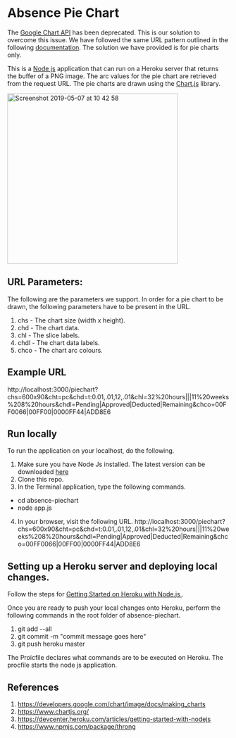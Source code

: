 # Absence Pie Chart

The [Google Chart API](https://developers.google.com/chart/image/docs/making_charts) has been deprecated. This is our solution to overcome this issue. We have followed the same URL pattern outlined in the following [documentation](https://developers.google.com/chart/image/docs/making_charts). The solution we have provided is for pie charts only.

This is a [Node js](https://nodejs.org/en/) application that can run on a Heroku server that returns the buffer of a PNG image. The arc values for the pie chart are retrieved from the request URL. The pie charts are drawn using the [Chart.js](https://www.chartjs.org/) library.

<img width="387" alt="Screenshot 2019-05-07 at 10 42 58" src="https://user-images.githubusercontent.com/6918585/57290247-ed597d80-70b4-11e9-8ef8-b8e797ff87f6.png">

## URL Parameters:
The following are the parameters we support. In order for a pie chart to be drawn, the following parameters have to be present in the URL. 

1. chs - The chart size (width x height).
1. chd - The chart data.
2. chl - The slice labels.
3. chdl - The chart data labels.
4. chco - The chart arc colours.

## Example URL
http://localhost:3000/piechart?chs=600x90&cht=pc&chd=t:0.01,.01,12,.01&chl=32%20hours|||11%20weeks%208%20hours&chdl=Pending|Approved|Deducted|Remaining&chco=00FF0066|00FF00|0000FF44|ADD8E6

## Run locally
To run the application on your localhost, do the following.

1. Make sure you have Node Js installed. The latest version can be downloaded [here](https://developers.google.com/chart/image/docs/making_charts)
1. Clone this repo.
2. In the Terminal application, type the following commands.
 * cd absence-piechart 
 * node app.js 
4. In your browser, visit the following URL. 
http://localhost:3000/piechart?chs=600x90&cht=pc&chd=t:0.01,.01,12,.01&chl=32%20hours|||11%20weeks%208%20hours&chdl=Pending|Approved|Deducted|Remaining&chco=00FF0066|00FF00|0000FF44|ADD8E6

## Setting up a Heroku server and deploying local changes.
Follow the steps for [Getting Started on Heroku with Node.js
](https://devcenter.heroku.com/articles/getting-started-with-nodejs).

Once you are ready to push your local changes onto Heroku, perform the following commands in the root folder of absence-piechart.
1. git add --all
2. git commit -m "commit message goes here"
3. git push heroku master

The Proicfile declares what commands are to be executed on Heroku. The procfile starts the node js application.

## References
1. https://developers.google.com/chart/image/docs/making_charts
2. https://www.chartjs.org/
3. https://devcenter.heroku.com/articles/getting-started-with-nodejs
4. https://www.npmjs.com/package/throng

